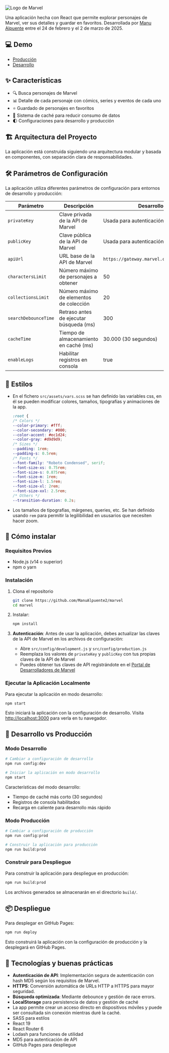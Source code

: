 ![Logo de Marvel](https://manualpuente2.github.io/marvel/public/manuel.png?raw=true)

Una aplicación hecha con React que permite explorar personajes de Marvel, ver sus detalles y guardar en favoritos. Desarrollada por [Manu Alpuente](https://www.linkedin.com/in/manu-alpuente/) entre el 24 de febrero y el 2 de marzo de 2025.

## 💻 Demo

- [Producción](https://manualpuente2.github.io/marvel/build/)
- [Desarrollo](https://manualpuente2.github.io/marvel/dev/)

## ✨ Características

- 🔍 Busca personajes de Marvel
- 📊 Detalle de cada personaje con cómics, series y eventos de cada uno
- ⭐ Guardado de personajes en favoritos
- 🔄 Sistema de caché para reducir consumo de datos
- 🌓 Configuraciones para desarrollo y producción

## 🏗️ Arquitectura del Proyecto

La aplicación está construida siguiendo una arquitectura modular y basada en componentes, con separación clara de responsabilidades.

## 🛠️ Parámetros de Configuración

La aplicación utiliza diferentes parámetros de configuración para entornos de desarrollo y producción:

| Parámetro            | Descripción                             | Desarrollo                              | Producción            |
| -------------------- | --------------------------------------- | --------------------------------------- | --------------------- |
| `privateKey`         | Clave privada de la API de Marvel       | Usada para autenticación de API         | Igual que desarrollo  |
| `publicKey`          | Clave pública de la API de Marvel       | Usada para autenticación de API         | Igual que desarrollo  |
| `apiUrl`             | URL base de la API de Marvel            | `https://gateway.marvel.com/v1/public/` | Igual que desarrollo  |
| `charactersLimit`    | Número máximo de personajes a obtener   | 50                                      | Igual que desarrollo  |
| `collectionsLimit`   | Número máximo de elementos de colección | 20                                      | Igual que desarrollo  |
| `searchDebounceTime` | Retraso antes de ejecutar búsqueda (ms) | 300                                     | Igual que desarrollo  |
| `cacheTime`          | Tiempo de almacenamiento en caché (ms)  | 30.000 (30 segundos)                    | 86.400.000 (24 horas) |
| `enableLogs`         | Habilitar registros en consola          | true                                    | false                 |

## 🎨 Estilos

- En el fichero `src/assets/vars.scss` se han definido las variables css, en él se pueden modificar colores, tamaños, tipografías y animaciones de la app.
  ```css
  :root {
  /* Colors */
  --color-primary: #fff;
  --color-secondary: #000;
  --color-accent: #ec1d24;
  --color-gray: #d9d9d9;
  /* Sizes */
  --padding: 1rem;
  --padding-s: 0.5rem;
  /* Fonts */
  --font-family: "Roboto Condensed", serif;
  --font-size-xs: 0.75rem;
  --font-size-s: 0.875rem;
  --font-size-m: 1rem;
  --font-size-l: 1.5rem;
  --font-size-xl: 2rem;
  --font-size-xxl: 2.5rem;
  /* Others */
  --transition-duration: 0.2s;
  ```
- Los tamaños de tipografias, márgenes, queries, etc. Se han definido usando `rem` para permitir la legilibilidad en ususarios que necesiten hacer zoom.

## 🚀 Cómo instalar

### Requisitos Previos

- Node.js (v14 o superior)
- npm o yarn

### Instalación

1. Clona el repositorio

   ```bash
   git clone https://github.com/ManuAlpuente2/marvel
   cd marvel
   ```

2. Instalar:

   ```bash
   npm install
   ```

3. **Autenticación**: Antes de usar la aplicación, debes actualizar las claves de la API de Marvel en los archivos de configuración:
   - Abre `src/config/development.js` y `src/config/production.js`
   - Reemplaza los valores de `privateKey` y `publicKey` con tus propias claves de la API de Marvel
   - Puedes obtener tus claves de API registrándote en el [Portal de Desarrolladores de Marvel](https://developer.marvel.com/)

### Ejecutar la Aplicación Localmente

Para ejecutar la aplicación en modo desarrollo:

```bash
npm start
```

Esto iniciará la aplicación con la configuración de desarrollo. Visita [http://localhost:3000](http://localhost:3000) para verla en tu navegador.

## 🔄 Desarrollo vs Producción

### Modo Desarrollo

```bash
# Cambiar a configuración de desarrollo
npm run config:dev

# Iniciar la aplicación en modo desarrollo
npm start
```

Características del modo desarrollo:

- Tiempo de caché más corto (30 segundos)
- Registros de consola habilitados
- Recarga en caliente para desarrollo más rápido

### Modo Producción

```bash
# Cambiar a configuración de producción
npm run config:prod

# Construir la aplicación para producción
npm run build:prod
```

### Construir para Despliegue

Para construir la aplicación para despliegue en producción:

```bash
npm run build:prod
```

Los archivos generados se almacenarán en el directorio `build/`.

## 📦 Despliegue

Para desplegar en GitHub Pages:

```bash
npm run deploy
```

Esto construirá la aplicación con la configuración de producción y la desplegará en GitHub Pages.

## 🧰 Tecnologías y buenas prácticas

- **Autenticación de API**: Implementación segura de autenticación con hash MD5 según los requisitos de Marvel.
- **HTTPS**: Conversión automática de URLs HTTP a HTTPS para mayor seguridad.
- **Búsqueda optimizada**: Mediante debounce y gestión de race errors.
- **LocalStorage** para persistencia de datos y gestión de caché
- La app permite crear un acceso directo en dispositivos móviles y puede ser consultada sin conexión mientras duré la caché.
- SASS para estilos
- React 19
- React Router 6
- Lodash para funciones de utilidad
- MD5 para autenticación de API
- GitHub Pages para despliegue
